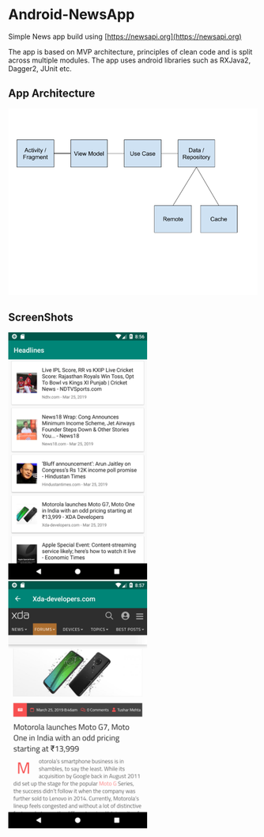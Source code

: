 # Android-NewsApp

Simple News app build using [https://newsapi.org](https://newsapi.org)

The app is based on MVP architecture, principles of clean code and is split across multiple modules. The app uses android libraries such as RXJava2, Dagger2, JUnit etc.

## App Architecture

![](readmeimages/app_architecture.png)

## ScreenShots

<img src="readmeimages/screenshot_1.png" height="500px"/> &nbsp; &nbsp; &nbsp; &nbsp; <img src="readmeimages/screenshot_2.png" height="500px"/>

